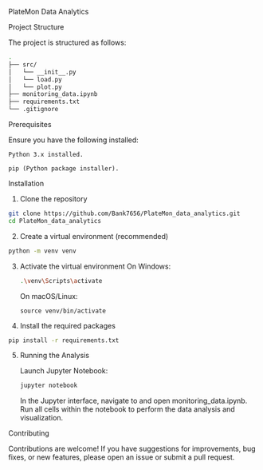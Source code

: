 PlateMon Data Analytics

Project Structure

The project is structured as follows:

```bash
.
├── src/
│   └── __init__.py
│   └── load.py
│   └── plot.py
├── monitoring_data.ipynb
├── requirements.txt
└── .gitignore
```

Prerequisites

Ensure you have the following installed:

    Python 3.x installed.

    pip (Python package installer).

Installation

1. Clone the repository
```Bash
git clone https://github.com/Bank7656/PlateMon_data_analytics.git
cd PlateMon_data_analytics
```
2. Create a virtual environment (recommended)
```Bash
python -m venv venv
```

3. Activate the virtual environment
   On Windows:
    ```bash
    .\venv\Scripts\activate
    ```
    On macOS/Linux:
    ```
    source venv/bin/activate
    ```
5. Install the required packages
```bash
pip install -r requirements.txt
```
5. Running the Analysis

    Launch Jupyter Notebook:
    ```Bash
    jupyter notebook
    ```
    In the Jupyter interface, navigate to and open monitoring_data.ipynb. Run all cells within the notebook to perform the data analysis and visualization.

Contributing

Contributions are welcome! If you have suggestions for improvements, bug fixes, or new features, please open an issue or submit a pull request.
